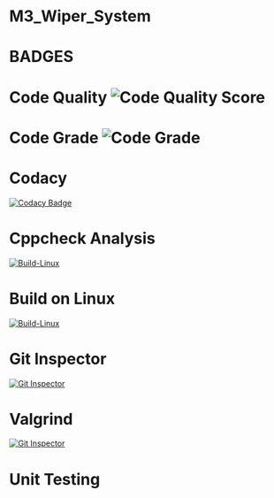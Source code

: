 # M3_Wiper_System

# BADGES

# Code Quality ![Code Quality Score](https://api.codiga.io/project/33345/score/svg)
# Code Grade ![Code Grade](https://api.codiga.io/project/33345/status/svg)

# Codacy
[![Codacy Badge](https://app.codacy.com/project/badge/Grade/fc02cb070a974b6c8f97ab3b4e4ff909)](https://www.codacy.com/gh/IndhujaB/M3_Wiper_System/dashboard?utm_source=github.com&amp;utm_medium=referral&amp;utm_content=IndhujaB/M3_Wiper_System&amp;utm_campaign=Badge_Grade)

# Cppcheck Analysis
[![Build-Linux](https://github.com/IndhujaB/M3_Wiper_System/actions/workflows/Build%20on%20linux.yml/badge.svg)](https://github.com/IndhujaB/M3_Wiper_System/actions/workflows/Build%20on%20linux.yml)


# Build on Linux
[![Build-Linux](https://github.com/IndhujaB/M3_Wiper_System/actions/workflows/Build%20on%20linux.yml/badge.svg)](https://github.com/IndhujaB/M3_Wiper_System/actions/workflows/Build%20on%20linux.yml)


# Git Inspector
[![Git Inspector](https://github.com/IndhujaB/M3_Wiper_System/actions/workflows/Git%20inspector.yml/badge.svg)](https://github.com/IndhujaB/M3_Wiper_System/actions/workflows/Git%20inspector.yml)


# Valgrind
[![Git Inspector](https://github.com/IndhujaB/M3_Wiper_System/actions/workflows/Git%20inspector.yml/badge.svg)](https://github.com/IndhujaB/M3_Wiper_System/actions/workflows/Git%20inspector.yml)

# Unit Testing


